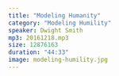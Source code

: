 ```yaml
---
title: "Modeling Humanity"
category: "Modeling Humility"
speaker: Dwight Smith
mp3: 20161218.mp3
size: 12876163
duration: "44:33"
image: modeling-humility.jpg
---
```

